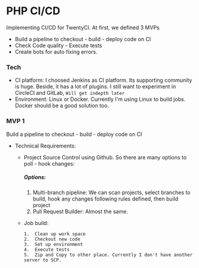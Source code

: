 # PHP CI/CD


Implementing CI/CD for TwentyCI. At first, we defined 3 MVPs
    

  - Build a pipeline to checkout - build - deploy code on CI
  - Check Code quality - Execute tests 
  - Create bots for auto fixing errors.

### Tech

  - CI platform:
        I choosed Jenkins as CI platform. Its supporting community is huge. Beside, it has a lot of plugins. 
        I still want to experiment in CircleCI and GitLab, `Will get indepth later`
  - Environment: 
  Linux or Docker. Currently I'm using Linux to build jobs. Docker should be a good solution too. 


### MVP 1

Build a pipeline to checkout - build - deploy code on CI

- Technical Requirements: 
    -  Project Source Control using Github. So there are many options to poll - hook changes: 
        ##### Options:
        1. Multi-branch pipeline: 
         We can scan projects, select branches to build, hook any changes following rules defined, then build project 
        2. Pull Request Builder: Almost the same.  

  - Job build:

        1.  Clean up work space
        2.  Checkout new code
        3.  Set up environment
        4.  Execute tests
        5.  Zip and Copy to other place. Currently I don't have another server to SCP. 